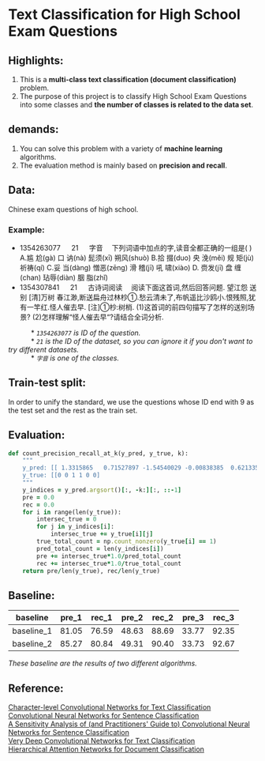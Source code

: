 # **Text Classification for High School Exam Questions**

## Highlights:
1. This is a **multi-class text classification (document classification)** problem.
2. The purpose of this project is to classify High School Exam Questions into some classes and **the number of classes is related to the data set**.

## demands:
1. You can solve this problem with a variety of **machine learning** algorithms.
2. The evaluation method is mainly based on **precision and recall**.


## Data:
Chinese exam questions of high school.
### Example:
* 1354263077  　  21   　 字音　    下列词语中加点的字,读音全都正确的一组是( ) A.尴 尬(ɡà) 口 讷(nà) 髭须(xī) 朔风(shuò) B.拾 掇(duo) 央 浼(měi) 规 矩(jù) 祈祷(qí) C.妥 当(dànɡ) 憎恶(zēnɡ) 滑 稽(jī) 吼 啸(xiào) D. 赍发(jī) 盘 缠(chan) 玷辱(diàn) 胭 脂(zhǐ)
* 1354307841  　  21 　   古诗词阅读　    阅读下面这首词,然后回答问题. 望江怨 送别 [清]万树 春江渺,断送扁舟过林杪①.愁云清未了,布帆遥比沙鸥小.恨残照,犹有一竿红.怪人催去早. [注]①杪:树梢. (1)这首词的前四句描写了怎样的送别场景? (2)怎样理解“怪人催去早“?请结合全词分析.

&ensp;&ensp;&ensp;&ensp;&ensp;&ensp;    * *`1354263077` is ID of the question.* </br>
&ensp;&ensp;&ensp;&ensp;&ensp;&ensp;    * *`21` is the ID of the dataset, so you can ignore it if you don't want to try different datasets.* </br>
&ensp;&ensp;&ensp;&ensp;&ensp;&ensp;    * *`字音` is one of the classes.*


## Train-test split:
In order to unify the standard, we use the questions whose ID end with 9 as the test set and the rest as the train set.

## Evaluation:
```ruby
def count_precision_recall_at_k(y_pred, y_true, k):
    """
    y_pred: [[ 1.3315865   0.71527897 -1.54540029 -0.00838385  0.62133597 -0.72008556]]
    y_true: [[0 0 1 1 0 0]
    """
    y_indices = y_pred.argsort()[:, -k:][:, ::-1]
    pre = 0.0
    rec = 0.0
    for i in range(len(y_true)):
        intersec_true = 0
        for j in y_indices[i]:
            intersec_true += y_true[i][j]
        true_total_count = np.count_nonzero(y_true[i] == 1)
        pred_total_count = len(y_indices[i])
        pre += intersec_true*1.0/pred_total_count
        rec += intersec_true*1.0/true_total_count
    return pre/len(y_true), rec/len(y_true)
```

## Baseline:

baseline   | pre_1 | rec_1 | pre_2 | rec_2 | pre_3 | rec_3
-----------| ------|-------|-------|-------|-------|------
baseline_1 | 81.05 | 76.59 | 48.63 | 88.69 | 33.77 | 92.35
baseline_2 | 85.27 | 80.84 | 49.31 | 90.40 | 33.73 | 92.67

*These baseline are the results of two different algorithms.*

## Reference:
[Character-level Convolutional Networks for Text Classification](https://arxiv.org/abs/1509.01626)</br>
[Convolutional Neural Networks for Sentence Classification](https://arxiv.org/abs/1408.5882)</br>
[A Sensitivity Analysis of (and Practitioners' Guide to) Convolutional Neural Networks for Sentence Classification](https://arxiv.org/abs/1510.03820)</br>
[Very Deep Convolutional Networks for Text Classification](https://arxiv.org/abs/1606.01781)</br>
[Hierarchical Attention Networks for Document Classification](http://www.aclweb.org/anthology/N16-1174)

